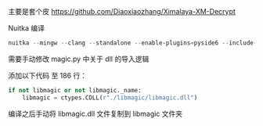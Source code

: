 <!--
 * @Descripttion: 
 * @version: 0.1
 * @Author: Cheshire
 * @Date: 2023-09-19 03:19:04
 * @LastEditors: Cheshire
 * @LastEditTime: 2023-09-19 03:22:04
-->

主要是套个皮
https://github.com/Diaoxiaozhang/Ximalaya-XM-Decrypt


Nuitka 编译

```powershell
nuitka --mingw --clang --standalone --enable-plugins=pyside6 --include-data-file=xm_encryptor.wasm=xm_encryptor.wasm --include-data-dir=venv\Lib\site-packages\magic\libmagic=libmagic --windows-icon-from-ico=resource/Image/OIP-C.png --windows-disable-consol --output-dir=release XM_GUI.py
```


需要手动修改 magic.py 中关于 dll 的导入逻辑 

添加以下代码 至 186 行：

```python
if not libmagic or not libmagic._name:
    libmagic = ctypes.CDLL(r"./libmagic/libmagic.dll")
```

编译之后手动将 libmagic.dll 文件复制到 libmagic 文件夹
